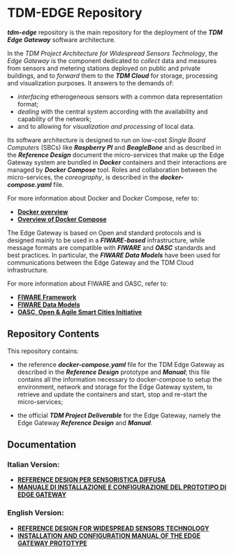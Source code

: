 # TDM-EDGE Repository

***tdm-edge*** repository is the main repository for the deployment of the ***TDM Edge Gateway*** software architecture.

In the *TDM Project Architecture for Widespread Sensors Technology*, the *Edge Gateway* is the component dedicated to *collect* data and measures from sensors and metering stations deployed on public and private buildings, and to *forward* them to the ***TDM Cloud*** for storage, processing and visualization purposes. It answers to the demands of: 

* *interfacing* etherogeneous sensors with a common data representation format;
* *dealing* with the central system according with the availability and capability of the network; 
* and to allowing for *visualization and processing* of local data.

Its software architecture is designed to run on low-cost *Single Board Computers* (SBCs) like ***Raspberry PI*** and ***BeagleBone*** and as described in the ***Reference Design*** document the micro-services that make up the Edge Gateway system are bundled in ***Docker*** containers and their interactions are managed by ***Docker Compose*** tool. Roles and collaboration between the micro-services, the *coreography*, is described in the ***docker-compose.yaml*** file.

For more information about Docker and Docker Compose, refer to:

* [**Docker overview**](https://docs.docker.com/engine/docker-overview/)
* [**Overview of Docker Compose**](https://docs.docker.com/compose/overview/)

The Edge Gateway is based on Open and standard protocols and is designed mainly to be used in a ***FIWARE-based*** infrastructure, while message formats are compatible with ***FIWARE*** and ***OASC*** standards and best practices. In particular, the ***FIWARE Data Models*** have been used for communications between the Edge Gateway and the TDM Cloud infrastructure.

For more information about FIWARE and OASC, refer to:

* [**FIWARE Framework**](https://www.fiware.org/)
* [**FIWARE Data Models**](https://www.fiware.org/developers/data-models/)
* [**OASC, Open & Agile Smart Cities Initiative**](http://oascities.org/)

## Repository Contents

This repository contains:

* the reference ***docker-compose.yaml*** file for the TDM Edge Gateway as
  described in the ***Reference Design*** prototype and ***Manual***; this file contains all the information necessary to docker-compose to setup the environment, network and storage for the Edge Gateway system, to retrieve and update the containers and start, stop and re-start the micro-services;

* the official ***TDM Project Deliverable*** for the Edge Gateway, namely the
  Edge Gateway ***Reference Design*** and ***Manual***.

## Documentation

### Italian Version:
* [**REFERENCE DESIGN PER SENSORISTICA DIFFUSA**](docs/refdesign/it/refdesign.md)
* [**MANUALE DI INSTALLAZIONE E CONFIGURAZIONE DEL PROTOTIPO DI EDGE GATEWAY**](docs/manual/it/manual_it.md)

### English Version:
* [**REFERENCE DESIGN FOR WIDESPREAD SENSORS TECHNOLOGY**](docs/refdesign/en/refdesign_en.md)
* [**INSTALLATION AND CONFIGURATION MANUAL OF THE EDGE GATEWAY PROTOTYPE**](docs/manual/en/manual_en.md)
